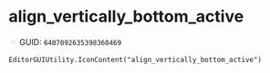# align_vertically_bottom_active
![](/img/align_vertically_bottom_active.png)
GUID: `6407092635398360469`
```
EditorGUIUtility.IconContent("align_vertically_bottom_active")
```

